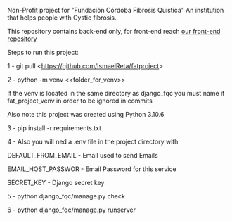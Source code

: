Non-Profit project for "Fundación Córdoba Fibrosis Quística"
An institution that helps people with Cystic fibrosis.

This repository contains back-end only, for front-end reach [our front-end repository](https://github.com/maximomazzuchin/frontendFQ)

Steps to run this project:

1 - git pull <<https://github.com/IsmaelReta/fatproject>>

2 - python -m venv <<folder_for_venv>>

If the venv is located in the same directory as django_fqc you must name it fat_project_venv in order to be ignored in commits

Also note this project was created using Python 3.10.6

3 - pip install -r requirements.txt

4 - Also you will ned a .env file in the project directory with

DEFAULT_FROM_EMAIL - Email used to send Emails

EMAIL_HOST_PASSWOR - Email Password for this service

SECRET_KEY - Django secret key

5 - python django_fqc/manage.py check

6 - python django_fqc/manage.py runserver